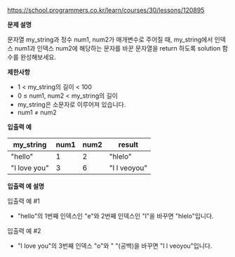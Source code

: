 https://school.programmers.co.kr/learn/courses/30/lessons/120895

**문제 설명**

문자열 my_string과 정수 num1, num2가 매개변수로 주어질 때, my_string에서 인덱스 num1과 인덱스 num2에 해당하는 문자를 바꾼 문자열을 return 하도록 solution 함수를 완성해보세요.

**제한사항**

- 1 < my_string의 길이 < 100
- 0 ≤ num1, num2 < my_string의 길이
- my_string은 소문자로 이루어져 있습니다.
- num1 ≠ num2

**입출력 예**

| my_string    | 	num1 | 	num2 | 	result       |
|--------------|-------|-------|---------------|
| "hello"      | 	1    | 	2    | 	"hlelo"      |
| "I love you" | 	3    | 	6    | 	"I l veoyou" |

**입출력 예 설명**

입출력 예 #1

- "hello"의 1번째 인덱스인 "e"와 2번째 인덱스인 "l"을 바꾸면 "hlelo"입니다.

입출력 예 #2

- "I love you"의 3번째 인덱스 "o"와 " "(공백)을 바꾸면 "I l veoyou"입니다.